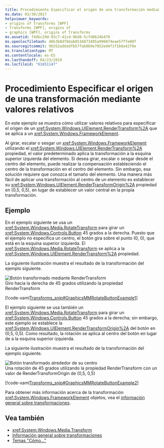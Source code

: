 ```yaml
---
title: Procedimiento Especificar el origen de una transformación mediante valores relativos
ms.date: 03/30/2017
helpviewer_keywords:
- origins of Transforms [WPF]
- Transforms [WPF], origins of
- graphics [WPF], origins of Transforms
ms.assetid: f4dbc29d-93c7-41cd-96d8-5cfd8624b470
ms.openlocfilehash: 48b3b0df8dab8516873495a996074eae57ffe00f
ms.sourcegitcommit: 9b552addadfb57fab0b9e7852ed4f1f1b8a42f8e
ms.translationtype: MT
ms.contentlocale: es-ES
ms.lasthandoff: 04/23/2019
ms.locfileid: "61651147"
---
```

# <a name="how-to-specify-the-origin-of-a-transform-by-using-relative-values"></a>Procedimiento Especificar el origen de una transformación mediante valores relativos
En este ejemplo se muestra cómo utilizar valores relativos para especificar el origen de un <xref:System.Windows.UIElement.RenderTransform%2A> que se aplica a un <xref:System.Windows.FrameworkElement>.  
  
 Al girar, escalar o sesgar un <xref:System.Windows.FrameworkElement> utilizando el <xref:System.Windows.UIElement.RenderTransform%2A> propiedad, el valor predeterminado aplica la transformación a la esquina superior izquierda del elemento. Si desea girar, escalar o sesgar desde el centro del elemento, puede realizar la compensación estableciendo el centro de la transformación en el centro del elemento. Sin embargo, esa solución requiere que conozca el tamaño del elemento. Una manera más fácil de aplicar una transformación al centro de un elemento es establecer su <xref:System.Windows.UIElement.RenderTransformOrigin%2A> propiedad en (0,5, 0,5), en lugar de establecer un valor central en la propia transformación.  
  
## <a name="example"></a>Ejemplo  
 En el ejemplo siguiente se usa un <xref:System.Windows.Media.RotateTransform> para girar un <xref:System.Windows.Controls.Button> 45 grados a la derecha. Puesto que el ejemplo no especifica un centro, el botón gira sobre el punto (0, 0), que está en la esquina superior izquierda. El <xref:System.Windows.Media.RotateTransform> se aplica a la <xref:System.Windows.UIElement.RenderTransform%2A> propiedad.  
  
 La siguiente ilustración muestra el resultado de la transformación del ejemplo siguiente.  
  
 ![Botón transformado mediante RenderTransform](./media/graphicsmm-rendertransformwithdefaultcenter.png "graphicsmm_RenderTransformWithDefaultCenter")  
Giro hacia la derecha de 45 grados utilizando la propiedad RenderTransform  
  
 [!code-xaml[Transforms_snip#GraphicsMMRotateButtonExample1](~/samples/snippets/csharp/VS_Snippets_Wpf/Transforms_snip/CS/ButtonRotateTransformExample.xaml#graphicsmmrotatebuttonexample1)]  
  
 El ejemplo siguiente se usa también un <xref:System.Windows.Media.RotateTransform> para girar un <xref:System.Windows.Controls.Button> 45 grados a la derecha; sin embargo, este ejemplo se establece la <xref:System.Windows.UIElement.RenderTransformOrigin%2A> del botón en (0,5, 0,5). Como resultado, la rotación se aplica al centro del botón en lugar de a la esquina superior izquierda.  
  
 La siguiente ilustración muestra el resultado de la transformación del ejemplo siguiente.  
  
 ![Botón transformado alrededor de su centro](./media/graphicsmm-rendertransformrelativecenter.png "graphicsmm_RenderTransformRelativeCenter")  
Una rotación de 45 grados utilizando la propiedad RenderTransform con un valor de RenderTransformOrigin de (0,5, 0,5)  
  
 [!code-xaml[Transforms_snip#GraphicsMMRotateButtonExample2](~/samples/snippets/csharp/VS_Snippets_Wpf/Transforms_snip/CS/ButtonRotateTransformExample.xaml#graphicsmmrotatebuttonexample2)]  
  
 Para obtener más información acerca de la transformación <xref:System.Windows.FrameworkElement> objetos, vea el [información general sobre transformaciones](transforms-overview.md).  
  
## <a name="see-also"></a>Vea también

- <xref:System.Windows.Media.Transform>
- [Información general sobre transformaciones](transforms-overview.md)
- [Temas "Cómo..."](transformations-how-to-topics.md)
